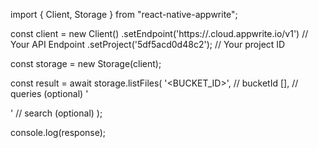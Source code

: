 import { Client, Storage } from "react-native-appwrite";

const client = new Client()
    .setEndpoint('https://<REGION>.cloud.appwrite.io/v1') // Your API Endpoint
    .setProject('5df5acd0d48c2'); // Your project ID

const storage = new Storage(client);

const result = await storage.listFiles(
    '<BUCKET_ID>', // bucketId
    [], // queries (optional)
    '<SEARCH>' // search (optional)
);

console.log(response);
